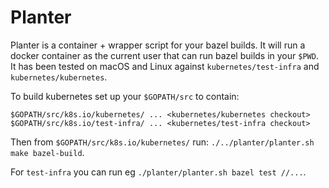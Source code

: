 # Planter

Planter is a container + wrapper script for your bazel builds.
It will run a docker container as the current user that can run bazel builds
in your `$PWD`. It has been tested on macOS and Linux against 
`kubernetes/test-infra` and `kubernetes/kubernetes`.

To build kubernetes set up your `$GOPATH/src` to contain:
```
$GOPATH/src/k8s.io/kubernetes/ ... <kubernetes/kubernetes checkout>
$GOPATH/src/k8s.io/test-infra/ ... <kubernetes/test-infra checkout>
```
Then from `$GOPATH/src/k8s.io/kubernetes/` run:
 `./../planter/planter.sh make bazel-build`.

 For `test-infra` you can run eg `./planter/planter.sh bazel test //...`.
